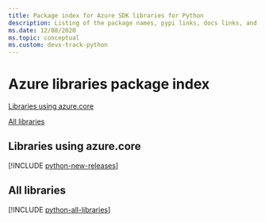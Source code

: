 ```yaml
---
title: Package index for Azure SDK libraries for Python
description: Listing of the package names, pypi links, docs links, and source code links for all libraries in the Azure SDK for Python.
ms.date: 12/08/2020
ms.topic: conceptual
ms.custom: devx-track-python
---
```


# Azure libraries package index

[Libraries using azure.core](#libraries-using-azurecore)

[All libraries](#all-libraries)

## Libraries using azure.core

[!INCLUDE [python-new-releases](../includes/python-new.md)]

## All libraries

[!INCLUDE [python-all-libraries](../includes/python-all.md)]
